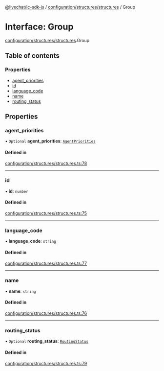 [@livechat/lc-sdk-js](../README.md) / [configuration/structures/structures](../modules/configuration_structures_structures.md) / Group

# Interface: Group

[configuration/structures/structures](../modules/configuration_structures_structures.md).Group

## Table of contents

### Properties

- [agent\_priorities](configuration_structures_structures.Group.md#agent_priorities)
- [id](configuration_structures_structures.Group.md#id)
- [language\_code](configuration_structures_structures.Group.md#language_code)
- [name](configuration_structures_structures.Group.md#name)
- [routing\_status](configuration_structures_structures.Group.md#routing_status)

## Properties

### agent\_priorities

• `Optional` **agent\_priorities**: [`AgentPriorities`](configuration_structures_structures.AgentPriorities.md)

#### Defined in

[configuration/structures/structures.ts:78](https://github.com/livechat/lc-sdk-js/blob/10347df/src/configuration/structures/structures.ts#L78)

___

### id

• **id**: `number`

#### Defined in

[configuration/structures/structures.ts:75](https://github.com/livechat/lc-sdk-js/blob/10347df/src/configuration/structures/structures.ts#L75)

___

### language\_code

• **language\_code**: `string`

#### Defined in

[configuration/structures/structures.ts:77](https://github.com/livechat/lc-sdk-js/blob/10347df/src/configuration/structures/structures.ts#L77)

___

### name

• **name**: `string`

#### Defined in

[configuration/structures/structures.ts:76](https://github.com/livechat/lc-sdk-js/blob/10347df/src/configuration/structures/structures.ts#L76)

___

### routing\_status

• `Optional` **routing\_status**: [`RoutingStatus`](../enums/configuration_structures_structures.RoutingStatus.md)

#### Defined in

[configuration/structures/structures.ts:79](https://github.com/livechat/lc-sdk-js/blob/10347df/src/configuration/structures/structures.ts#L79)
